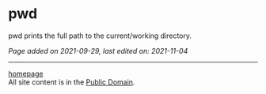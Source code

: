# pwd
pwd prints the full path to the current/working directory.

*Page added on 2021-09-29, last edited on: 2021-11-04*

---

[homepage](../index.html)\
All site content is in the [Public Domain](http://unlicense.org/).
